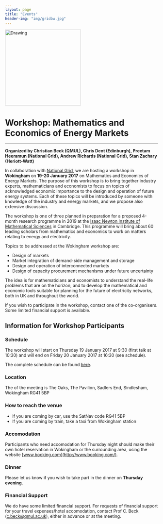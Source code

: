 ```yaml
---
layout: page
title: "Events"
header-img: "img/gridbw.jpg"
---
```


<img src="https://upload.wikimedia.org/wikipedia/commons/thumb/a/a6/National_Grid_logo.svg/2000px-National_Grid_logo.svg.png" alt="Drawing" style="width: 250px;"/>

# Workshop: Mathematics and Economics of Energy Markets 
---
**Organized by Christian Beck (QMUL), Chris Dent (Edinburgh), Preetam Heeramun (National Grid), Andrew Richards (National Grid), Stan Zachary (Heriott-Watt)**


In collaboration with [National Grid](http://www2.nationalgrid.com/uk/), we  are hosting a workshop in **Wokingham** on **19-20 January 2017** on Mathematics and Economics of Energy Markets.  The purpose of this workshop is to bring together industry experts, mathematicians and economists to focus on topics of acknowledged economic importance to the design and operation of future energy systems.  Each of these topics will be introduced by someone with knowledge of the industry and energy markets, and we propose also extensive discussion.

The workshop is one of three planned in preparation for a proposed 4-month research programme in 2019 at the [Isaac Newton Institute of Mathematical Sciences](https://www.newton.ac.uk/) in Cambridge.  This programme will bring about 60 leading scholars from mathematics and economics to work on matters relating to energy and electricity.


Topics to be addressed at the Wokingham workshop are:

* Design of markets
* Market integration of demand-side management and storage
* Design and operation of interconnected markets
* Design of capacity procurement mechanisms under future uncertainty


The idea is for mathematicians and economists to understand the real-life problems that are on the horizon, and to develop the mathematical and economic tools suitable for planning for the future of electricity networks, both in UK and throughout the world.

If you wish to participate in the workshop, contact one of the co-organisers.
Some limited financial support is available.


## Information for Workshop Participants

### Schedule 
The workshop will start on Thursday 19 January 2017 at 9:30 (first talk at 10:30) and will end on Friday 20 January 2017 at 16:30 (see schedule).

The complete schedule can be found [here](https://github.com/iaciac/lobanet/raw/gh-pages/docs/schedule-wokingham.pdf).

### Location
The of the meeting is The Oaks, The Pavilion, Sadlers End, Sindlesham, Wokingham RG41 5BP

### How to reach the venue
* If you are coming by car, use the SatNav code RG41 5BP
* If you are coming by train, take a taxi from Wokingham station

### Accomodation
Participants who need accomodation for Thursday night should make their own hotel reservation in Wokingham or the surrounding area, using the website [www.booking.com](http://www.booking.com/).

### Dinner
Please let us know if you wish to take part in the dinner on **Thursday evening**.

### Financial Support
We do have some limited financial support. For requests of financial support for your travel expenses/hotel accomodation, contact Prof C. Beck (c.beck@qmul.ac.uk), either in advance or at the meeting.
